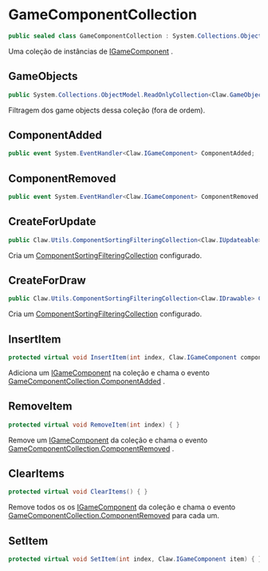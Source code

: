 # GameComponentCollection
```csharp
public sealed class GameComponentCollection : System.Collections.ObjectModel.Collection<Claw.IGameComponent>
```
Uma coleção de instâncias de [IGameComponent](/API/Claw/IGameComponent.md#IGameComponent) .<br />
## GameObjects
```csharp
public System.Collections.ObjectModel.ReadOnlyCollection<Claw.GameObject> GameObjects;
```
Filtragem dos game objects dessa coleção (fora de ordem).<br />
## ComponentAdded
```csharp
public event System.EventHandler<Claw.IGameComponent> ComponentAdded;
```
## ComponentRemoved
```csharp
public event System.EventHandler<Claw.IGameComponent> ComponentRemoved;
```
## CreateForUpdate
```csharp
public Claw.Utils.ComponentSortingFilteringCollection<Claw.IUpdateable> CreateForUpdate() { }
```
Cria um [ComponentSortingFilteringCollection<T>](/API/Claw/Utils/ComponentSortingFilteringCollection`1.md#ComponentSortingFilteringCollection\<T>) configurado.<br />
## CreateForDraw
```csharp
public Claw.Utils.ComponentSortingFilteringCollection<Claw.IDrawable> CreateForDraw() { }
```
Cria um [ComponentSortingFilteringCollection<T>](/API/Claw/Utils/ComponentSortingFilteringCollection`1.md#ComponentSortingFilteringCollection\<T>) configurado.<br />
## InsertItem
```csharp
protected virtual void InsertItem(int index, Claw.IGameComponent component) { }
```
Adiciona um [IGameComponent](/API/Claw/IGameComponent.md#IGameComponent) na coleção e chama o evento [GameComponentCollection.ComponentAdded](/API/Claw/GameComponentCollection.md#ComponentAdded) .<br />
## RemoveItem
```csharp
protected virtual void RemoveItem(int index) { }
```
Remove um [IGameComponent](/API/Claw/IGameComponent.md#IGameComponent) da coleção e chama o evento [GameComponentCollection.ComponentRemoved](/API/Claw/GameComponentCollection.md#ComponentRemoved) .<br />
## ClearItems
```csharp
protected virtual void ClearItems() { }
```
Remove todos os os [IGameComponent](/API/Claw/IGameComponent.md#IGameComponent) da coleção e chama o evento [GameComponentCollection.ComponentRemoved](/API/Claw/GameComponentCollection.md#ComponentRemoved) para cada um.<br />
## SetItem
```csharp
protected virtual void SetItem(int index, Claw.IGameComponent item) { }
```
